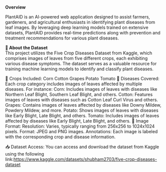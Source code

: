 **Overview**

PlantAID is an AI-powered web application designed to assist farmers, gardeners, and agricultural enthusiasts in identifying plant diseases from leaf images. 
By leveraging deep learning models trained on extensive datasets, PlantAID provides real-time predictions along with prevention and treatment recommendations for various plant diseases.

**🧬 About the Dataset**  
This project utilizes the Five Crop Diseases Dataset from Kaggle, which comprises images of leaves from five different crops, each exhibiting various disease symptoms. 
The dataset serves as a valuable resource for training machine learning models to identify and classify plant diseases.

🥬 Crops Included:
Corn
Cotton
Grapes
Potato
Tomato
🦠 Diseases Covered:
Each crop category includes images of leaves affected by multiple diseases. For instance:
Corn: Includes images of leaves with diseases like Northern Leaf Blight, Southern Leaf Blight, and others.
Cotton: Features images of leaves with diseases such as Cotton Leaf Curl Virus and others.
Grapes: Contains images of leaves affected by diseases like Downy Mildew, Powdery Mildew, and more.
Potato: Shows images of leaves with diseases like Early Blight, Late Blight, and others.
Tomato: Includes images of leaves affected by diseases like Early Blight, Late Blight, and others.
📸 Image Format:
Resolution: Varies, typically ranging from 256x256 to 1024x1024 pixels.
Format: JPEG and PNG images.
Annotations: Each image is labeled with the corresponding crop and disease information.

📥 Dataset Access:
You can access and download the dataset from Kaggle using the following link:https://www.kaggle.com/datasets/shubham2703/five-crop-diseases-dataset
